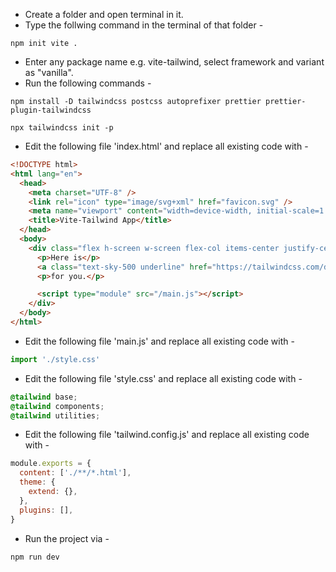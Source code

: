 - Create a folder and open terminal in it.
- Type the follwing command in the terminal of that folder -

```
npm init vite .
```

- Enter any package name e.g. vite-tailwind, select framework and variant as "vanilla".
- Run the following commands -

```
npm install -D tailwindcss postcss autoprefixer prettier prettier-plugin-tailwindcss
```

```
npx tailwindcss init -p
```

- Edit the following file 'index.html' and replace all existing code with -

```html
<!DOCTYPE html>
<html lang="en">
  <head>
    <meta charset="UTF-8" />
    <link rel="icon" type="image/svg+xml" href="favicon.svg" />
    <meta name="viewport" content="width=device-width, initial-scale=1.0" />
    <title>Vite-Tailwind App</title>
  </head>
  <body>
    <div class="flex h-screen w-screen flex-col items-center justify-center bg-slate-900 text-xl text-white">
      <p>Here is</p>
      <a class="text-sky-500 underline" href="https://tailwindcss.com/docs/text-align">tailwindcss docs</a>
      <p>for you.</p>

      <script type="module" src="/main.js"></script>
    </div>
  </body>
</html>
```

- Edit the following file 'main.js' and replace all existing code with -

```js
import './style.css'
```

- Edit the following file 'style.css' and replace all existing code with -

```css
@tailwind base;
@tailwind components;
@tailwind utilities;
```

- Edit the following file 'tailwind.config.js' and replace all existing code with -

```js
module.exports = {
  content: ['./**/*.html'],
  theme: {
    extend: {},
  },
  plugins: [],
}
```

- Run the project via -

```
npm run dev
```
